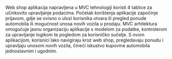 Web shop aplikacija napravljena u MVC tehnologiji koristi 4 tablice za učinkovito upravljanje podacima. Početak korištenja aplikacije započinje prijavom, gdje se ovisno o ulozi korisnika otvara ili pregled ponude automobila ili mogućnost unosa novih vozila u prodaju. MVC arhitektura omogućuje jasnu organizaciju aplikacije s modelom za podatke, kontrolerom za upravljanje logikom te pogledom za korisničko sučelje. S ovom aplikacijom, korisnici lako navigiraju kroz web shop, pregledavaju ponudu i upravljaju unosom novih vozila, čineći iskustvo kupovine automobila jednostavnim i ugodnim.

